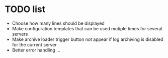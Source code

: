 # TODO list

- Choose how many lines should be displayed
- Make configuration templates that can be used mutiple times for several servers
- Make archive loader trigger button not appear if log archiving is disabled for the current server
- Better error handling ...
